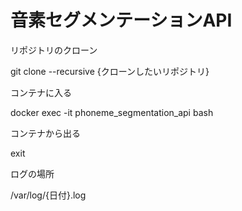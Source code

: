 # 音素セグメンテーションAPI


リポジトリのクローン

git clone --recursive {クローンしたいリポジトリ}


コンテナに入る

docker exec -it phoneme_segmentation_api bash

コンテナから出る

exit


ログの場所

/var/log/{日付}.log